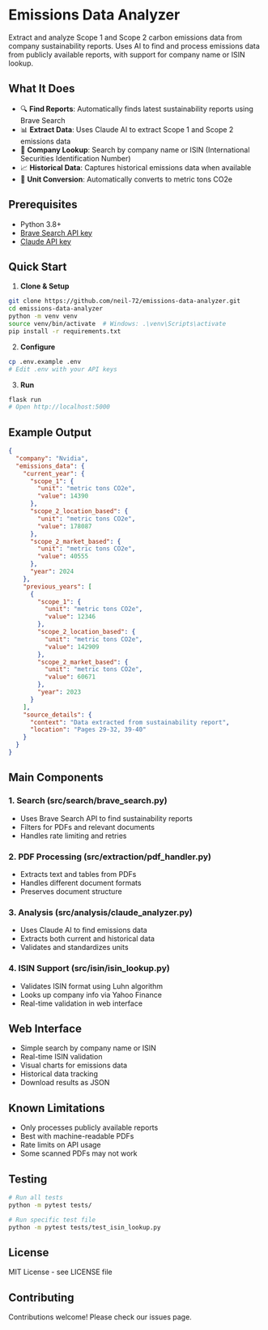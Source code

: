 # Emissions Data Analyzer

Extract and analyze Scope 1 and Scope 2 carbon emissions data from company sustainability reports. Uses AI to find and process emissions data from publicly available reports, with support for company name or ISIN lookup.

## What It Does

- 🔍 **Find Reports**: Automatically finds latest sustainability reports using Brave Search
- 📊 **Extract Data**: Uses Claude AI to extract Scope 1 and Scope 2 emissions data
- 🏢 **Company Lookup**: Search by company name or ISIN (International Securities Identification Number)
- 📈 **Historical Data**: Captures historical emissions data when available
- 🔄 **Unit Conversion**: Automatically converts to metric tons CO2e

## Prerequisites

- Python 3.8+
- [Brave Search API key](https://brave.com/search/api/)
- [Claude API key](https://console.anthropic.com/)

## Quick Start

1. **Clone & Setup**
```bash
git clone https://github.com/neil-72/emissions-data-analyzer.git
cd emissions-data-analyzer
python -m venv venv
source venv/bin/activate  # Windows: .\venv\Scripts\activate
pip install -r requirements.txt
```

2. **Configure**
```bash
cp .env.example .env
# Edit .env with your API keys
```

3. **Run**
```bash
flask run
# Open http://localhost:5000
```

## Example Output

```json
{
  "company": "Nvidia",
  "emissions_data": {
    "current_year": {
      "scope_1": {
        "unit": "metric tons CO2e",
        "value": 14390
      },
      "scope_2_location_based": {
        "unit": "metric tons CO2e",
        "value": 178087
      },
      "scope_2_market_based": {
        "unit": "metric tons CO2e",
        "value": 40555
      },
      "year": 2024
    },
    "previous_years": [
      {
        "scope_1": {
          "unit": "metric tons CO2e",
          "value": 12346
        },
        "scope_2_location_based": {
          "unit": "metric tons CO2e",
          "value": 142909
        },
        "scope_2_market_based": {
          "unit": "metric tons CO2e",
          "value": 60671
        },
        "year": 2023
      }
    ],
    "source_details": {
      "context": "Data extracted from sustainability report",
      "location": "Pages 29-32, 39-40"
    }
  }
}
```

## Main Components

### 1. Search (src/search/brave_search.py)
- Uses Brave Search API to find sustainability reports
- Filters for PDFs and relevant documents
- Handles rate limiting and retries

### 2. PDF Processing (src/extraction/pdf_handler.py)
- Extracts text and tables from PDFs
- Handles different document formats
- Preserves document structure

### 3. Analysis (src/analysis/claude_analyzer.py)
- Uses Claude AI to find emissions data
- Extracts both current and historical data
- Validates and standardizes units

### 4. ISIN Support (src/isin/isin_lookup.py)
- Validates ISIN format using Luhn algorithm
- Looks up company info via Yahoo Finance
- Real-time validation in web interface

## Web Interface

- Simple search by company name or ISIN
- Real-time ISIN validation
- Visual charts for emissions data
- Historical data tracking
- Download results as JSON

## Known Limitations

- Only processes publicly available reports
- Best with machine-readable PDFs
- Rate limits on API usage
- Some scanned PDFs may not work

## Testing

```bash
# Run all tests
python -m pytest tests/

# Run specific test file
python -m pytest tests/test_isin_lookup.py
```

## License

MIT License - see LICENSE file

## Contributing

Contributions welcome! Please check our issues page.